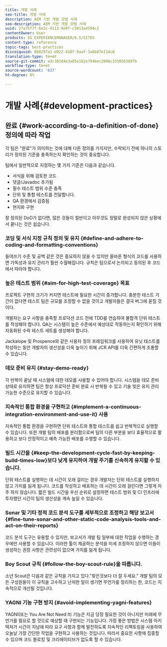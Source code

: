 ```yaml
---
title: 개발 사례
seo-title: 개발 사례
description: AEM 기반 개발 모범 사례
seo-description: AEM 기반 개발 모범 사례
uuid: 27a75f7f-6e2c-4113-9e9f-c5013a4594c2
contentOwner: User
products: SG_EXPERIENCEMANAGER/6.5/SITES
content-type: reference
topic-tags: best-practices
discoiquuid: 8b0297a1-d922-410f-9aaf-3a6b87e11dc0
translation-type: tm+mt
source-git-commit: a3c303d4e3a85e1b2e794bec2006c335056309fb
workflow-type: tm+mt
source-wordcount: '637'
ht-degree: 0%

---
```



# 개발 사례{#development-practices}

## 완료 {#work-according-to-a-definition-of-done} 정의에 따라 작업

각 팀은 &quot;완료&quot;가 의미하는 것에 대해 다른 정의를 가지지만, 수락되기 전에 하나의 스토리가 정의된 기준을 충족하는지 확인하는 것이 중요합니다.

팀에서 일반적으로 지정하는 몇 가지 기준은 다음과 같습니다.

* 서식을 위해 검토한 코드
* 댓글/Javadoc 추가됨
* 필수 테스트 범위 수준 충족
* 단위 및 통합 테스트를 전달합니다.
* QA 환경에서 검증됨
* 현지화 구현

잘 정의된 DoD가 없다면, 많은 것들이 절반이고 아무것도 정말로 완성되지 않은 상황에서 끝나는 것은 쉽습니다.

### 코딩 및 서식 지정 규칙 정의 및 유지 {#define-and-adhere-to-coding-and-formatting-conventions}

들여쓰기 수준 및 공백 같은 것은 중요하지 않을 수 있지만 올바른 형식의 코드를 사용하면 가독성과 유지 관리가 훨씬 수월해집니다. 규칙은 팀으로서 논의되고 동의된 후 코드에서 따라야 합니다.

### 높은 테스트 범위 {#aim-for-high-test-coverage} 목표

프로젝트 구현의 크기가 커지면 테스트에 필요한 시간이 증가합니다. 충분한 테스트 기간이 없다면 테스트 팀은 규모를 조정할 수 없을 것이고 개발자들은 결국 버그에 묻힐 것이다.

개발자는 요구 사항을 충족할 프로덕션 코드 전에 TDD를 연습하여 불합격 단위 테스트를 작성해야 합니다. QA는 시스템이 높은 수준에서 예상대로 작동하는지 확인하기 위해 자동화된 수락 테스트 세트를 생성해야 합니다.

Jackalope 및 Prospence와 같은 사용자 정의 프레임워크를 사용하여 유닛 테스트를 작성하는 동안 개발자의 생산성을 더욱 높이기 위해 JCR API를 더욱 간편하게 조롱할 수 있습니다.

### 데모 준비 유지 {#stay-demo-ready}

각 반복이 끝날 때 시스템에 대한 데모를 사용할 수 있어야 합니다. 시스템을 데모 준비 상태로 유지하면 팀은 항상 프로덕션 준비 완료 시 반복될 수 있고 기술 빚은 유지 관리 가능한 수준으로 유지할 수 있습니다.

### 지속적인 통합 환경을 구현하고 {#implement-a-continuous-integration-environment-and-use-it} 사용

지속적인 통합 환경을 구현하면 단위 테스트와 통합 테스트를 쉽고 반복적으로 실행할 수 있습니다. 또한 개발 팀의 배포를 분리함으로써 팀의 다른 부분을 보다 효율적으로 활용하고 보다 안정적이고 예측 가능한 배포를 수행할 수 있습니다.

### 빌드 시간을 {#keep-the-development-cycle-fast-by-keeping-build-times-low}보다 낮게 유지하여 개발 주기를 신속하게 유지할 수 있습니다.

단위 테스트를 실행하는 데 시간이 오래 걸리는 경우 개발자는 단위 테스트를 실행하지 않고 가치를 잃게 됩니다. 코드를 작성하고 배포하는 데 시간이 오래 걸린다면 그렇게 자주 하지 않습니다. 짧은 빌드 시간을 우선 순위로 설정하면 테스트 범위 및 CI 인프라에 투자했던 시간이 팀의 생산성을 계속 높일 수 있습니다.

### Sonar 및 기타 정적 코드 분석 도구를 세부적으로 조정하고 해당 보고서 {#fine-tune-sonar-and-other-static-code-analysis-tools-and-act-on-their-reports}

코드 분석 도구는 유용할 수 있지만, 보고서가 개발 팀 일부에 대한 작업을 수행하는 경우에만 사용할 수 있습니다. 이러한 툴이 제공하는 분석을 미세 조정하지 않으면 이들이 생성하는 권장 사항은 관련성이 없으며 가치를 잃게 됩니다.

### Boy Scout 규칙 {#follow-the-boy-scout-rule}을 따릅니다.

소년 Scout은 다음과 같은 규칙을 가지고 있다.&quot;찾은것보다 더 잘 두세요.&quot; 개발 팀의 모든 구성원들이 이 규칙을 고수하고 난처한 일이 생기면 무언가를 정리하는 한, 코드는 지속적으로 개선될 것입니다.

### YAGNI 기능 구현 방지 {#avoid-implementing-yagni-features}

YAGNI(또는 You Are Not Need It) 기능은 지금 당장 필요한 것이 아니지만 미래에 무언가를 필요로 할 것으로 예상할 때 구현되는 기능입니다. 가장 좋은 방법은 시스템 아키텍처가 시간이 지남에 따라 요구 사항과 함께 발전하도록 지속적인 리팩토링을 사용하여 오늘날 가장 간단한 작업을 구현하고 사용하는 것입니다. 따라서 중요한 사항에 집중할 수 있으며 코드 블로킹 및 크리에이티브가 없도록 할 수 있습니다.
